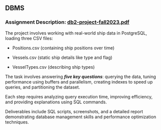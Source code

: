 ## DBMS

### Assignment Description: [db2-project-fall2023.pdf](https://github.com/apostolouagg/Database-Management-Systems-DBMS/files/14547585/db2-project-fall2023.pdf)

The project involves working with real-world ship data in PostgreSQL, loading three CSV files: 

- Positions.csv (containing ship positions over time) 

- Vessels.csv (static ship details like type and flag)

- VesselTypes.csv (describing ship types)


The task involves answering **_five key questions_**: querying the data, tuning performance using buffers and parallelism, creating indexes to speed up queries, and partitioning the dataset. 

Each step requires analyzing query execution time, improving efficiency, and providing explanations using SQL commands. 

Deliverables include SQL scripts, screenshots, and a detailed report demonstrating database management skills and performance optimization techniques.

